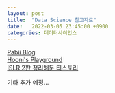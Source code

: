 ```yaml
---
layout: post
title:  "Data Science 참고자료"
date:   2022-03-05 23:45:00 +0900
categories: 데이터사이언스
---
```


[Pabii Blog](https://blog.pabii.co.kr/study-textbook-recommendation/)  
[Hooni's Playground](https://hooni-playground.com/813/)  
[ISLR 2판 정리해둔 티스토리](https://hu-nie.tistory.com/entry/ISLR-2nd-Edition-2%EC%9E%A5?category=1009792)  

기타 추가 예정...
